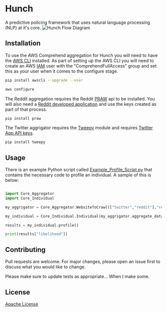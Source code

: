 # Hunch

A predictive policing framework that uses natural language processing (NLP) at it's core.
![Hunch Flow Diagram](https://github.com/user1342/Hunch/blob/master/Hunch_FlowDiagram.png?raw=true)
## Installation

To use the AWS Comprehend aggregation for Hunch you will need to have the [AWS CLI](https://docs.aws.amazon.com/polly/latest/dg/setup-aws-cli.html) installed.  As part of setting up the AWS CLI you will need to create an AWS [IAM](https://console.aws.amazon.com/iam) user with the "ComprehendFullAccess" group and set this as your user when it comes to the configure stage.

```bash
pip install awscli --upgrade --user
```
```bash
aws configure
```
The Reddit aggregation requires the Reddit [PRAW](https://praw.readthedocs.io/en/latest/getting_started/installation.html) api to be installed. You will also need a [Reddit developed application](https://www.reddit.com/prefs/apps/) and use the keys created as part of that process.

```bash
pip install praw
```
The Twitter aggrigator requires the [Tweepy](http://www.tweepy.org/) module and requires [Twitter App API keys](https://developer.twitter.com/en/apps).

```bash
pip install tweepy
```

## Usage
There is an example Python script called [Example_Profile_Script.py](https://github.com/user1342/Hunch/blob/master/Example_Profile_Script.py) that contains the necessary code to profile an individual. A sample of this is below:

```python

import Core_Aggregator
import Core_Individual

my_aggrigator = Core_Aggregator.WebsiteToCrawl(["twitter","reddit"],"realdonaldtrump")

my_individual = Core_Individual.Individual(my_aggrigator.aggregate_data())

results = my_individual.profile()

print(results["likelihood"])

```

## Contributing
Pull requests are welcome. For major changes, please open an issue first to discuss what you would like to change.

Please make sure to update tests as appropriate... When I make some.

## License
[Apache License](https://choosealicense.com/licenses/apache-2.0/)
